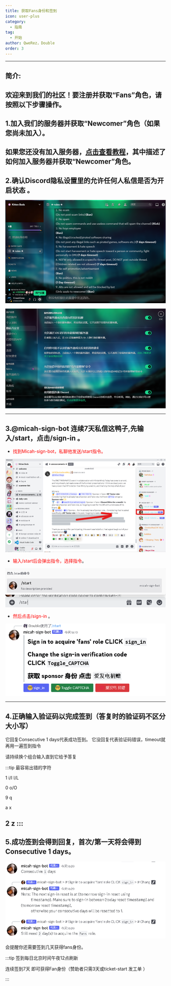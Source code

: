 ```yaml
---
title: 获取Fans身份和签到
icon: user-plus
category:
  - 指南
tag:
  - 开始
author: QweRez，Double
order: 3
---
```

---
## 简介:

 欢迎来到我们的社区！要注册并获取“Fans”角色，请按照以下步骤操作。
---
## 1.加入我们的服务器并获取“Newcomer”角色（如果您尚未加入）。

如果您还没有加入服务器，[点击查看教程](verify.md)，其中描述了如何加入服务器并获取“Newcomer”角色。
---
## 2.确认Discord隐私设置里的允许任何人私信是否为开启状态 。

 ![](images\sign-in-1.png)

 ![](images\sign-in-2.png)

---
## 3.@micah-sign-bot  连续7天私信这鸭子,先输入/start，点击/sign-in 。
 - <span style="color:red;">找到Micah-sign-bot，私聊他发送/start指令。</span>
 
![](images/micah-sign-bot.png)
 
- <span style="color:red;">输入/start后会弹出指令，选择指令</span>。

 ![](images\sign-in-4.png)

- <span style="color:red;">然后点击/sign-in </span>。

 ![](images\sign-in-3.png)


---
## 4.正确输入验证码以完成签到（答复时的验证码不区分大小写）
 它回复Consecutive 1 days代表成功签到。
 它没回复代表验证码错误，timeout就再用一遍签到指令
 
 请持续换个组合输入直到它给予答复

 :::tip 最容易出错的字符

 1 i/I l/L

 0 o/O 

 9 q

 a x

 2 z
 :::
---
## 5.成功签到会得到回复，首次/第一天将会得到 Consecutive 1 days。

![](images\sign-in-5.png)
 
 会提醒你还需要签到几天获得fans身份。

:::tip 签到每日北京时间午夜12点刷新

连续签到7天 即可获得Fan身份（赞助者只需3天或⁠ticket-start⁠ 发工单 ）

:::
